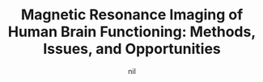 ---
title: "Magnetic Resonance Imaging of Human Brain Functioning: Methods, Issues, and Opportunities"
project_id: 
date: nil
conference_id: ""
presenters:
   - peter_bandettini
summary: "<p>Ampere XI conference, Zakopane, Poland</p>"
file: /assets/presentations/T136.ppt
filename: T136.ppt
layout: presentation
---